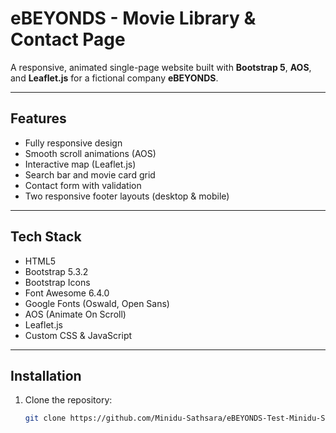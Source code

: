 
# eBEYONDS - Movie Library & Contact Page

A responsive, animated single-page website built with **Bootstrap 5**, **AOS**, and **Leaflet.js** for a fictional company **eBEYONDS**.

---

## Features
- Fully responsive design
- Smooth scroll animations (AOS)
- Interactive map (Leaflet.js)
- Search bar and movie card grid
- Contact form with validation
- Two responsive footer layouts (desktop & mobile)

---

## Tech Stack
- HTML5
- Bootstrap 5.3.2
- Bootstrap Icons
- Font Awesome 6.4.0
- Google Fonts (Oswald, Open Sans)
- AOS (Animate On Scroll)
- Leaflet.js
- Custom CSS & JavaScript

---

## Installation
1. Clone the repository:
   ```bash
   git clone https://github.com/Minidu-Sathsara/eBEYONDS-Test-Minidu-Sathsra.git



























